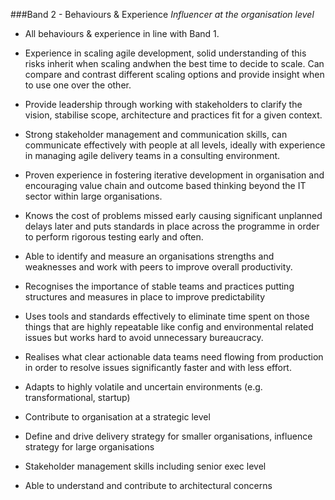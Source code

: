 ###Band 2 - Behaviours & Experience
*Influencer at the organisation level*

* All behaviours & experience in line with Band 1.

* Experience in scaling agile development, solid understanding of this risks inherit when scaling andwhen the best time to decide to scale. Can compare and contrast different scaling options and provide insight when to use one over the other.

* Provide leadership through working with stakeholders to clarify the vision, stabilise scope, architecture and practices fit for a given context.

* Strong stakeholder management and communication skills, can communicate effectively with people at all levels, ideally with experience in managing agile delivery teams in a consulting environment.

* Proven experience in fostering iterative development in organisation and encouraging value chain and outcome based thinking beyond the IT sector within large organisations.

* Knows the cost of problems missed early causing significant unplanned delays later and puts standards in place across the programme in order to perform rigorous testing early and often.

* Able to identify and measure an organisations strengths and weaknesses and work with peers to improve overall productivity.

* Recognises the importance of stable teams and practices putting structures and measures in place to improve predictability

* Uses tools and standards effectively to eliminate time spent on those things that are highly repeatable like config and environmental related issues but works hard to avoid unnecessary bureaucracy. 

* Realises what clear actionable data teams need flowing from production in order to resolve issues significantly faster and with less effort.

* Adapts to highly volatile and uncertain environments (e.g. transformational, startup)

* Contribute to organisation at a strategic level

* Define and drive delivery strategy for smaller organisations, influence strategy for large organisations

* Stakeholder management skills including senior exec level

* Able to understand and contribute to architectural concerns